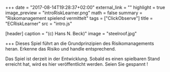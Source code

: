 +++
date = "2017-08-14T19:28:37+02:00"
external_link = ""
highlight = true
image_preview = "introRiskLearner.png"
math = false
summary = "Riskomanagement spielend vermittelt"
tags = ["ClickObserve"]
title = "ECRiskLearner"
src = "intro.js"

[header]
  caption = "(c) Hans N. Beck)"
  image = "steelroof.jpg"

+++
Dieses Spiel führt an die Grundprinzipien des Risikomanagements heran. Erkenne das Risiko und handle entsprechend.

Das Spiel ist derzeit in der Entwicklung. Sobald es einen spielbaren Stand erreicht hat, wird es hier veröffentlicht werden. Seien Sie gespannt !
 